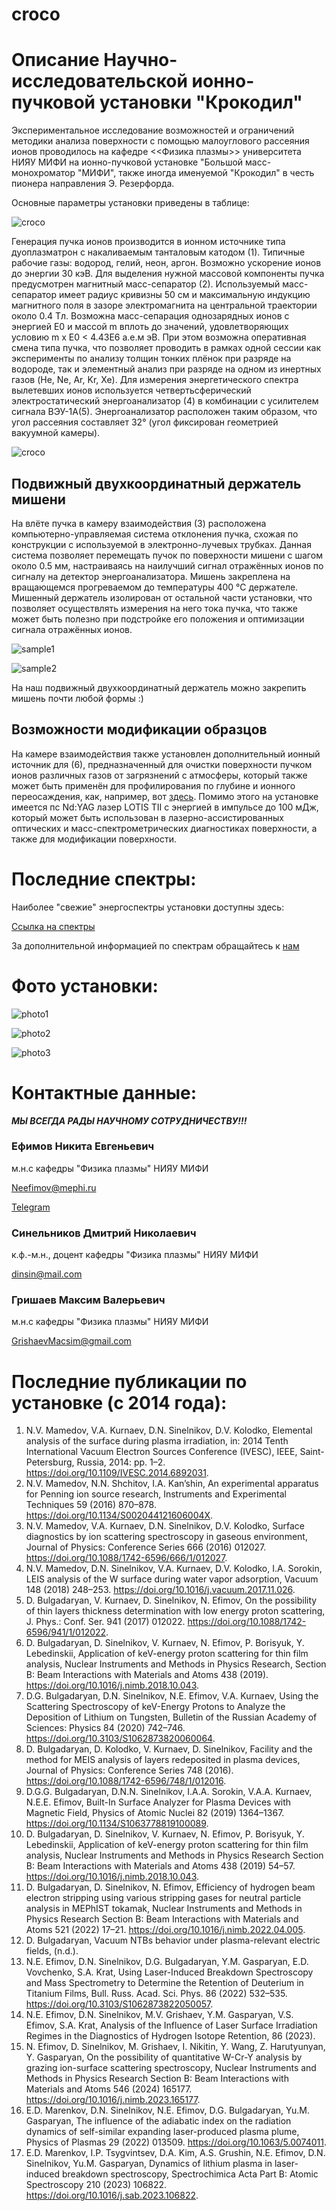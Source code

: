 # croco
# Описание Научно-исследовательской ионно-пучковой установки "Крокодил"

Экспериментальное исследование возможностей и ограничений методики анализа поверхности с помощью малоуглового рассеяния ионов проводилось на кафедре <<Физика плазмы>> университета НИЯУ МИФИ на ионно-пучковой установке "Большой масс-монохроматор "МИФИ", также иногда именуемой "Крокодил" в честь пионера направления Э. Резерфорда.

Основные параметры установки приведены в таблице:

![croco](https://github.com/mauveferret/croco/blob/main/pics/main_parametra.png?raw=true)


Генерация пучка ионов производится в ионном источнике типа дуоплазматрон с накаливаемым танталовым катодом (1). Типичные рабочие газы: водород, гелий, неон, аргон. Возможно ускорение ионов до энергии 30 кэВ. Для выделения нужной массовой компоненты пучка предусмотрен магнитный масс-сепаратор (2). Используемый масс-сепаратор имеет радиус кривизны 50 см и максимальную индукцию магнитного поля в зазоре электромагнита на центральной траектории около 0.4 Тл. Возможна масс-сепарация однозарядных ионов с энергией E0 и массой m вплоть до значений, удовлетворяющих условию m х E0 < 4.43E6  а.е.м эВ. При этом возможна оперативная смена типа пучка, что позволяет проводить в рамках одной сессии как эксперименты по анализу толщин тонких плёнок при разряде на водороде, так и элементный анализ при разряде на одном из инертных газов (He, Ne, Ar, Kr, Xe). Для измерения энергетического спектра вылетевших ионов используется четвертьсферический электростатический энергоанализатор (4) в комбинации с усилителем сигнала  ВЭУ-1А(5). Энергоанализатор расположен таким образом, что угол рассеяния составляет 32° (угол фиксирован геометрией вакуумной камеры).

![croco](https://github.com/mauveferret/croco/blob/main/pics/Croco_model.png?raw=true)


## Подвижный двухкоординатный держатель мишени

На влёте пучка в камеру взаимодействия (3) расположена компьютерно-управляемая система отклонения пучка, схожая по конструкции с используемой в электронно-лучевых трубках. Данная система позволяет перемещать пучок по поверхности мишени с шагом около 0.5 мм, настраиваясь на наилучший сигнал отражённых ионов по сигналу на детектор энергоанализатора. Мишень закреплена на вращающемся прогреваемом до температуры 400 ℃  держателе. Мишенный держатель изолирован от остальной части установки, что позволяет осуществлять измерения на него тока пучка, что также может быть полезно при подстройке его положения и оптимизации сигнала отражённых ионов. 

![sample1](https://github.com/mauveferret/croco/blob/main/pics/sample_holder.png?raw=true)

![sample2](https://github.com/mauveferret/croco/blob/main/pics/sample_holder2.png?raw=true)

На наш подвижный двухкоординатный держатель можно закрепить мишень почти любой формы :) 

## Возможности модификации образцов

На камере взаимодействия также установлен дополнительный ионный источник для (6), предназначенный для очистки поверхности пучком ионов различных газов от загрязнений с атмосферы, который также может быть применён для профилирования по глубине и ионного переосаждения, как, например, вот [здесь](https://doi.org/10.1016/j.nimb.2018.10.043). Помимо этого на установке имеется пс Nd:YAG лазер LOTIS TII с энергией в импульсе до 100 мДж, который может быть использован в лазерно-ассистированных оптических и масс-спектрометрических диагностиках поверхности, а также для модификации поверхности.

# Последние спектры:

Наиболее "свежие" энергоспектры установки доступны здесь:

[Ссылка на спектры](https://1drv.ms/f/s!AhE2k4_MtDK8ipwDfdu2ewawZxfaqw?e=MhChrZ)

За дополнительной информацией по спектрам обращайтесь к [нам](t.me/mauveferret)

# Фото установки:

![photo1](https://github.com/mauveferret/croco/blob/main/pics/photo1.jpg?raw=true)

![photo2](https://github.com/mauveferret/croco/blob/main/pics/photo2.jpg?raw=true)

![photo3](https://github.com/mauveferret/croco/blob/main/pics/photo3.jpg?raw=true)



# Контактные данные:

***МЫ ВСЕГДА РАДЫ НАУЧНОМУ СОТРУДНИЧЕСТВУ!!!***


### Ефимов Никита Евгеньевич
 
м.н.с кафедры "Физика плазмы" НИЯУ МИФИ

Neefimov@mephi.ru

[Telegram](t.me/mauveferret)

### Синельников Дмитрий Николаевич
к.ф.-м.н., доцент кафедры "Физика плазмы" НИЯУ МИФИ

dinsin@mail.com

### Гришаев Максим Валерьевич

м.н.с кафедры "Физика плазмы" НИЯУ МИФИ

GrishaevMacsim@gmail.com


# Последние публикации по установке (c 2014 года):

1.	N.V. Mamedov, V.A. Kurnaev, D.N. Sinelnikov, D.V. Kolodko, Elemental analysis of the surface during plasma irradiation, in: 2014 Tenth International Vacuum Electron Sources Conference (IVESC), IEEE, Saint-Petersburg, Russia, 2014: pp. 1–2. https://doi.org/10.1109/IVESC.2014.6892031.
2.	N.V. Mamedov, N.N. Shchitov, I.A. Kan’shin, An experimental apparatus for Penning ion source research, Instruments and Experimental Techniques 59 (2016) 870–878. https://doi.org/10.1134/S002044121606004X.
3.	N.V. Mamedov, V.A. Kurnaev, D.N. Sinelnikov, D.V. Kolodko, Surface diagnostics by ion scattering spectroscopy in gaseous environment, Journal of Physics: Conference Series 666 (2016) 012027. https://doi.org/10.1088/1742-6596/666/1/012027.
4.	N.V. Mamedov, D.N. Sinelnikov, V.A. Kurnaev, D.V. Kolodko, I.A. Sorokin, LEIS analysis of the W surface during water vapor adsorption, Vacuum 148 (2018) 248–253. https://doi.org/10.1016/j.vacuum.2017.11.026.
5.	D. Bulgadaryan, V. Kurnaev, D. Sinelnikov, N. Efimov, On the possibility of thin layers thickness determination with low energy proton scattering, J. Phys.: Conf. Ser. 941 (2017) 012022. https://doi.org/10.1088/1742-6596/941/1/012022.
6. D. Bulgadaryan, D. Sinelnikov, V. Kurnaev, N. Efimov, P. Borisyuk, Y. Lebedinskii, Application of keV-energy proton scattering for thin film analysis, Nuclear Instruments and Methods in Physics Research, Section B: Beam Interactions with Materials and Atoms 438 (2019). https://doi.org/10.1016/j.nimb.2018.10.043.
7.	D.G. Bulgadaryan, D.N. Sinelnikov, N.E. Efimov, V.A. Kurnaev, Using the Scattering Spectroscopy of keV-Energy Protons to Analyze the Deposition of Lithium on Tungsten, Bulletin of the Russian Academy of Sciences: Physics 84 (2020) 742–746. https://doi.org/10.3103/S1062873820060064.
8.	D. Bulgadaryan, D. Kolodko, V. Kurnaev, D. Sinelnikov, Facility and the method for MEIS analysis of layers redeposited in plasma devices, Journal of Physics: Conference Series 748 (2016). https://doi.org/10.1088/1742-6596/748/1/012016.
9.	D.G.G. Bulgadaryan, D.N.N. Sinelnikov, I.A.A. Sorokin, V.A.A. Kurnaev, N.E.E. Efimov, Built-In Surface Analyzer for Plasma Devices with Magnetic Field, Physics of Atomic Nuclei 82 (2019) 1364–1367. https://doi.org/10.1134/S1063778819100089.
10.	D. Bulgadaryan, D. Sinelnikov, V. Kurnaev, N. Efimov, P. Borisyuk, Y. Lebedinskii, Application of keV-energy proton scattering for thin film analysis, Nuclear Instruments and Methods in Physics Research Section B: Beam Interactions with Materials and Atoms 438 (2019) 54–57. https://doi.org/10.1016/j.nimb.2018.10.043.
11.	D. Bulgadaryan, D. Sinelnikov, N. Efimov, Efficiency of hydrogen beam electron stripping using various stripping gases for neutral particle analysis in MEPhIST tokamak, Nuclear Instruments and Methods in Physics Research Section B: Beam Interactions with Materials and Atoms 521 (2022) 17–21. https://doi.org/10.1016/j.nimb.2022.04.005.
12.	D. Bulgadaryan, Vacuum NTBs behavior under plasma-relevant electric fields, (n.d.).
13.	N.E. Efimov, D.N. Sinelnikov, D.G. Bulgadaryan, Y.M. Gasparyan, E.D. Vovchenko, S.A. Krat, Using Laser-Induced Breakdown Spectroscopy and Mass Spectrometry to Determine the Retention of Deuterium in Titanium Films, Bull. Russ. Acad. Sci. Phys. 86 (2022) 532–535. https://doi.org/10.3103/S1062873822050057.
14.	N.E. Efimov, D.N. Sinelnikov, M.V. Grishaev, Y.M. Gasparyan, V.S. Efimov, S.A. Krat, Analysis of the Influence of Laser Surface Irradiation Regimes in the Diagnostics of Hydrogen Isotope Retention, 86 (2023).
15.	N. Efimov, D. Sinelnikov, M. Grishaev, I. Nikitin, Y. Wang, Z. Harutyunyan, Y. Gasparyan, On the possibility of quantitative W-Cr-Y analysis by grazing ion-surface scattering spectroscopy, Nuclear Instruments and Methods in Physics Research Section B: Beam Interactions with Materials and Atoms 546 (2024) 165177. https://doi.org/10.1016/j.nimb.2023.165177.
16.	E.D. Marenkov, D.N. Sinelnikov, N.E. Efimov, D.G. Bulgadaryan, Yu.M. Gasparyan, The influence of the adiabatic index on the radiation dynamics of self-similar expanding laser-produced plasma plume, Physics of Plasmas 29 (2022) 013509. https://doi.org/10.1063/5.0074011.
17.	E.D. Marenkov, I.P. Tsygvintsev, D.A. Kim, A.S. Grushin, N.E. Efimov, D.N. Sinelnikov, Yu.M. Gasparyan, Dynamics of lithium plasma in laser-induced breakdown spectroscopy, Spectrochimica Acta Part B: Atomic Spectroscopy 210 (2023) 106822. https://doi.org/10.1016/j.sab.2023.106822.
